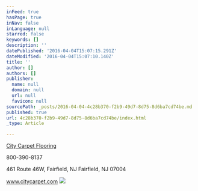```yaml
---
inFeed: true
hasPage: true
inNav: false
inLanguage: null
starred: false
keywords: []
description: ''
datePublished: '2016-04-04T15:07:15.291Z'
dateModified: '2016-04-04T15:07:10.140Z'
title: ''
author: []
authors: []
publisher:
  name: null
  domain: null
  url: null
  favicon: null
sourcePath: _posts/2016-04-04-4c28b370-f2b9-49d7-8d75-8d6ba7cd74be.md
published: true
url: 4c28b370-f2b9-49d7-8d75-8d6ba7cd74be/index.html
_type: Article

---
```

[City Carpet Flooring
][0]

800-390-8137

461 Route 46W, Fairfield, NJ Fairfield, NJ 07004

www.citycarpet.com
![](https://the-grid-user-content.s3-us-west-2.amazonaws.com/92800432-180a-4a0d-a2e9-c6e04c958f7a.jpg)

[0]: http://www.citycarpet.com/